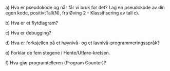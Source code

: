 a) Hva er pseudokode og når får vi bruk for det? Lag en pseudokode av din egen kode, positivtTall(N), fra Øving 2 - Klassifisering av tall c).

b) Hva er et flytdiagram?

c) Hva er debugging?

d) Hva er forksjellen på et høynivå- og et lavnivå-programmeringsspråk?

e) Forklar de fem stegene i Hente/Utføre-kretsen.

f) Hva gjør programtelleren (Program Counter)?
